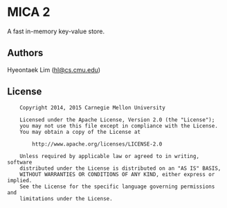 MICA 2
======

A fast in-memory key-value store.

Authors
-------

Hyeontaek Lim (hl@cs.cmu.edu)

License
-------

        Copyright 2014, 2015 Carnegie Mellon University

        Licensed under the Apache License, Version 2.0 (the "License");
        you may not use this file except in compliance with the License.
        You may obtain a copy of the License at

            http://www.apache.org/licenses/LICENSE-2.0

        Unless required by applicable law or agreed to in writing, software
        distributed under the License is distributed on an "AS IS" BASIS,
        WITHOUT WARRANTIES OR CONDITIONS OF ANY KIND, either express or implied.
        See the License for the specific language governing permissions and
        limitations under the License.

